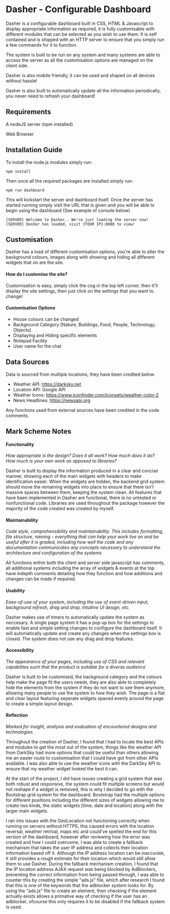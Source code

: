 # Dasher - Configurable Dashboard
Dasher is a configurable dashboard built in CSS, HTML &amp; Javascript to display appropriate information as required, it is fully customisable with different modules that can be selected as you wish to use them. It is self contained and is shipped with an HTTP server to ensure that you simply run a few commands for it to function.

The system is built to be run on any system and many systems are able to access the server as all the customisation options are managed on the client side.

Dasher is also mobile friendly, it can be used and shaped on all devices without hassle!


Dasher is also built to automatically update all the information periodically, you never need to refresh your dashboard!

## Requirements
A nodeJS server (npm installed)

Web Browser

## Installation Guide
To install the node.js modules simply run:

```
npm install
```

Then once all the required packages are installed simply run:

```
npm run dashboard
```

This will kickstart the server and dashboard itself. Once the server has started running simply visit the URL that is given and you will be able to begin using the dashboard (See example of console below)

```
[SERVER] Welcome to Dasher.. We're just loading the server now!
[SERVER] Dasher has loaded, visit {YOUR IP}:8080 to view!
```

## Customisation
Dasher has a load of different customisation options, you're able to alter the background colours, images along with
showing and hiding all different widgets that on are the site. 

#### How do I customise the site?
Customisation is easy, simply click the cog in the top left corner, then it'll display the site settings, then just 
click on the settings that you want to change!

#### Customisation Options
- House colours can be changed
- Background Category [Nature, Buildings, Food, People, Technology, Objects]
- Displaying and Hiding specific elements
- Notepad Facility
- User name for the chat

## Data Sources
Data is sourced from multiple locations, they have been credited below.

- Weather API: https://darksky.net
- Location API: Google API
- Weather Icons: https://www.iconfinder.com/iconsets/weather-color-2
- News Headlines: https://newsapi.org

Any functions used from external sources have been credited in the code comments.

## Mark Scheme Notes
#### Functionality
_How appropriate is the design? Does it all work? How much does it do? How much is your own work as opposed to libraries?_

Dasher is built to display the information produced in a clear and concise manner, showing each of the main widgets 
with headers to make identification easier. When the widgets are hidden, the backend grid system should move the 
remaining widgets into place to ensure that there isn't massive spaces between them, keeping the system clean. All 
features that have been implemented in Dasher are functional, there is no untested or nonfunctional code. Libraries 
are used throughout the package however the majority of the code created was created by myself.

#### Maintainability
_Code style, comprehensibility and maintainability. This includes formatting, file structure, naming - everything that 
can help your work live on and be useful after it is graded, including how well the code and any documentation 
communicates any concepts necessary to understand the architecture and configuration of the systems_

All functions within both the client and server side javascript has comments, all additional systems including the 
array of widgets & events at the top have indepth comments detailing how they function and how additions and changes
can be made if required.

#### Usability
_Ease-of-use of your system, including the use of event-driven input, background refresh, drag and drop, intuitive UI 
design, etc._

Dasher makes use of timers to automatically update the system as neccesary. A single page system it has a pop up box
for the settings to enable fast and simple setting changes to configure the dashboard itself. It will automatically
update and create any changes when the settings box is closed. The system does not use any drag and drop features.

#### Accessibility
_The appearance of your pages, including use of CSS and relevant capabilites such that the product is suitable for a 
diverse audience_

Dasher is built to be customised, the background category and the colours help make the page fit the users needs, they
are also able to completely hide the elements from the system if they do not want to see them anymore, allowing many
people to use the system to how they wish. The page is a flat and clear layout featuring seperate widgets spaced evenly
around the page to create a simple layout design.

#### Reflection
_Marked for insight, analysis and evaluation of encountered designs and technologies._

Throughout the creation of Dasher, I found that I had to locate the best APIs and modules to get the most out of the
system, things like the weather API from DarkSky had more options that could be useful than others allowing me an easier
route to customisation that I could have got from other APIs available. I was also able to use the weather icons with
the DarkSky API to ensure that my weather widget looked the best it can.

At the start of the project, I did have issues creating a grid system that was both robust and responsive, the system
could fit multiple screens but would not reshape if a widget is removed, this is why I decided to go with the Bootstrap
grid system for the dashboard. Bootstrap had the multiple options for different positions including the different sizes
of widgets allowing me to create two kinds, the static widgets [time, date and location] along with the larger main widgets.

I ran into issues with the GeoLocation not functioning correctly when running on servers without HTTPS, this caused errors
with the location reversal, weather retrival, maps etc and could've spelled the end for this version of the dashboard,
however after reviewing how the error was created and how I could overcome, I was able to create a fallback mechanism
that takes the user IP address and collects their location information based off it. Although the IP address location can be 
inaccurate, it still provides a rough estimate for their location which would still allow them to use Dasher. During the
fallback mechanism creation, I found that the IP location address AJAX request was being blocked by AdBlockers, preventing
the correct information from being passed through, I was able to counter this by creating the simple "ads.js" file, which
after research I found that this is one of the keywords that the adblocker system looks for. By using the "ads.js" file to
create an element, then checking if the element actually exists allows a primative way of checking if the user has an adblocker,
ofcourse this only requires it to be disabled if the fallback system is used.

